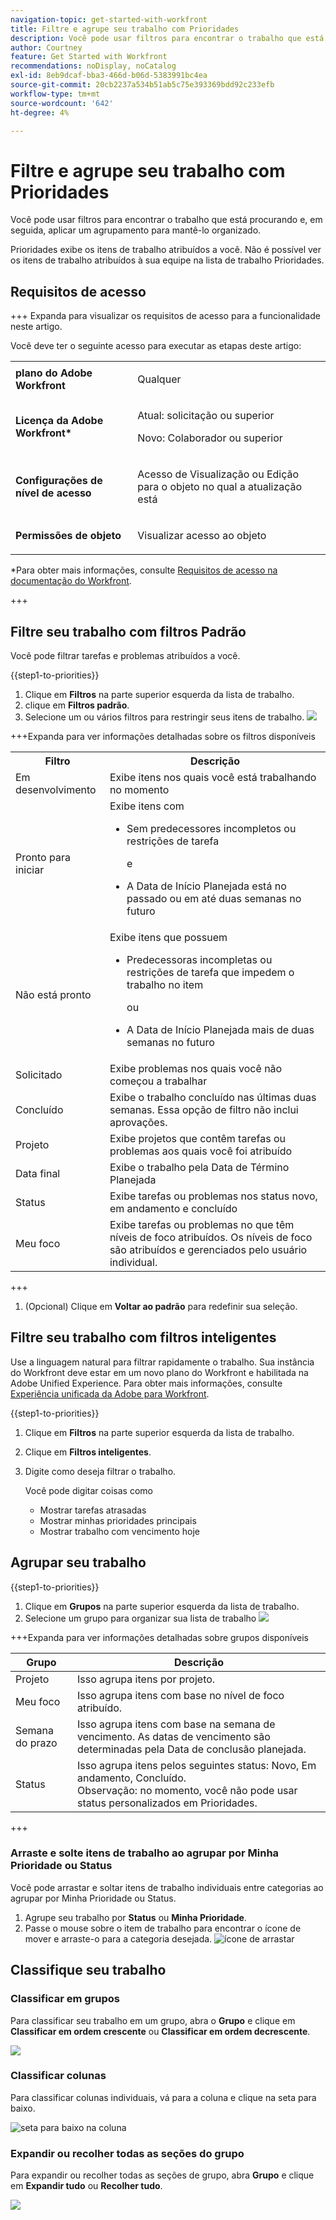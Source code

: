 ```yaml
---
navigation-topic: get-started-with-workfront
title: Filtre e agrupe seu trabalho com Prioridades
description: Você pode usar filtros para encontrar o trabalho que está procurando e, em seguida, aplicar um agrupamento para mantê-lo organizado.
author: Courtney
feature: Get Started with Workfront
recommendations: noDisplay, noCatalog
exl-id: 8eb9dcaf-bba3-466d-b06d-5383991bc4ea
source-git-commit: 20cb2237a534b51ab5c75e393369bdd92c233efb
workflow-type: tm+mt
source-wordcount: '642'
ht-degree: 4%

---
```


# Filtre e agrupe seu trabalho com Prioridades

Você pode usar filtros para encontrar o trabalho que está procurando e, em seguida, aplicar um agrupamento para mantê-lo organizado.

Prioridades exibe os itens de trabalho atribuídos a você. Não é possível ver os itens de trabalho atribuídos à sua equipe na lista de trabalho Prioridades.

## Requisitos de acesso

+++ Expanda para visualizar os requisitos de acesso para a funcionalidade neste artigo.

Você deve ter o seguinte acesso para executar as etapas deste artigo:

<table style="table-layout:auto"> 
 <col> 
 </col> 
 <col> 
 </col> 
 <tbody> 
  <tr> 
   <td role="rowheader"><strong>plano do Adobe Workfront</strong></td> 
   <td> <p>Qualquer</p> </td> 
  </tr> 
  <tr> 
   <td role="rowheader"><strong>Licença da Adobe Workfront*</strong></td> 
   <td> 
   <p>Atual: solicitação ou superior</p>
   <p>Novo: Colaborador ou superior</p> 
   </td> 
  </tr> 
  <tr> 
   <td role="rowheader"><strong>Configurações de nível de acesso</strong></td> 
   <td> <p>Acesso de Visualização ou Edição para o objeto no qual a atualização está</p></td> 
  </tr> 
  <tr> 
   <td role="rowheader"><strong>Permissões de objeto</strong></td> 
   <td> <p>Visualizar acesso ao objeto</p></td> 
  </tr> 
 </tbody> 
</table>

*Para obter mais informações, consulte [Requisitos de acesso na documentação do Workfront](/help/quicksilver/administration-and-setup/add-users/access-levels-and-object-permissions/access-level-requirements-in-documentation.md).

+++

## Filtre seu trabalho com filtros Padrão

Você pode filtrar tarefas e problemas atribuídos a você.

{{step1-to-priorities}}

1. Clique em **Filtros** na parte superior esquerda da lista de trabalho.
1. clique em **Filtros padrão**.
1. Selecione um ou vários filtros para restringir seus itens de trabalho.
   ![](assets/filter-new.png)

+++Expanda para ver informações detalhadas sobre os filtros disponíveis
<table>
  <tbody>
   <tr>
   <th>Filtro</th>
   <th>Descrição</th>
   </tr>
    <tr>
      <td>Em desenvolvimento</td>
      <td>Exibe itens nos quais você está trabalhando no momento</td>
    </tr>
    <tr>
      <td>Pronto para iniciar</td>
      <td>Exibe itens com 
      <ul>
      <li>Sem predecessores incompletos ou restrições de tarefa</li>
      <p>e</p>
      <li>A Data de Início Planejada está no passado ou em até duas semanas no futuro</li>
      </ul>
      </td>
    </tr>
    <tr>
      <td>Não está pronto</td>
      <td>Exibe itens que possuem
       <ul>
      <li>Predecessoras incompletas ou restrições de tarefa que impedem o trabalho no item</li>
      <p>ou</p>
      <li>A Data de Início Planejada mais de duas semanas no futuro</li>
      </ul>
       </td>
    </tr>
    <tr>
      <td>Solicitado</td>
      <td>Exibe problemas nos quais você não começou a trabalhar</td>
    </tr>
      <td>Concluído</td>
      <td>Exibe o trabalho concluído nas últimas duas semanas. Essa opção de filtro não inclui aprovações.</td>
    </tr>
    <tr>
    <td>Projeto</td>
    <td>Exibe projetos que contêm tarefas ou problemas aos quais você foi atribuído</td>
    </tr>
    <tr>
    <td>Data final</td>
    <td>Exibe o trabalho pela Data de Término Planejada</td>
    </tr>
    <tr>
    <td>Status</td>
    <td>Exibe tarefas ou problemas nos status novo, em andamento e concluído</td>
    </tr>
    <tr>
    <td>Meu foco</td>
    <td>Exibe tarefas ou problemas no que têm níveis de foco atribuídos. Os níveis de foco são atribuídos e gerenciados pelo usuário individual.</td>
    </tr>
  </tbody>
</table>

+++

1. (Opcional) Clique em **Voltar ao padrão** para redefinir sua seleção.

## Filtre seu trabalho com filtros inteligentes

Use a linguagem natural para filtrar rapidamente o trabalho. Sua instância do Workfront deve estar em um novo plano do Workfront e habilitada na Adobe Unified Experience. Para obter mais informações, consulte [Experiência unificada da Adobe para Workfront](/help/quicksilver/workfront-basics/navigate-workfront/workfront-navigation/adobe-unified-experience.md).

{{step1-to-priorities}}

1. Clique em **Filtros** na parte superior esquerda da lista de trabalho.
1. Clique em **Filtros inteligentes**.
1. Digite como deseja filtrar o trabalho.

   Você pode digitar coisas como

   * Mostrar tarefas atrasadas
   * Mostrar minhas prioridades principais
   * Mostrar trabalho com vencimento hoje

</div>

## Agrupar seu trabalho

{{step1-to-priorities}}

1. Clique em **Grupos** na parte superior esquerda da lista de trabalho.
1. Selecione um grupo para organizar sua lista de trabalho
   ![](assets/groups-new.png)

+++Expanda para ver informações detalhadas sobre grupos disponíveis

| Grupo | Descrição |
|-----------|-------------|
| Projeto | Isso agrupa itens por projeto. |
| Meu foco | Isso agrupa itens com base no nível de foco atribuído. |
| Semana do prazo | Isso agrupa itens com base na semana de vencimento. As datas de vencimento são determinadas pela Data de conclusão planejada. |
| Status | Isso agrupa itens pelos seguintes status: Novo, Em andamento, Concluído. <br>Observação: no momento, você não pode usar status personalizados em Prioridades. |

+++

### Arraste e solte itens de trabalho ao agrupar por Minha Prioridade ou Status

Você pode arrastar e soltar itens de trabalho individuais entre categorias ao agrupar por Minha Prioridade ou Status.

1. Agrupe seu trabalho por **Status** ou **Minha Prioridade**.
2. Passe o mouse sobre o item de trabalho para encontrar o ícone de mover e arraste-o para a categoria desejada.
   ![ícone de arrastar](assets/drag-and-drop.png)

## Classifique seu trabalho

### Classificar em grupos

Para classificar seu trabalho em um grupo, abra o **Grupo** e clique em **Classificar em ordem crescente** ou **Classificar em ordem decrescente**.

![](assets/sort-in-groups.png)

### Classificar colunas

Para classificar colunas individuais, vá para a coluna e clique na seta para baixo.

![seta para baixo na coluna](assets/sort-columns.png)

### Expandir ou recolher todas as seções do grupo

Para expandir ou recolher todas as seções de grupo, abra **Grupo** e clique em **Expandir tudo** ou **Recolher tudo**.

![](assets/expand-collapse-groups.png)